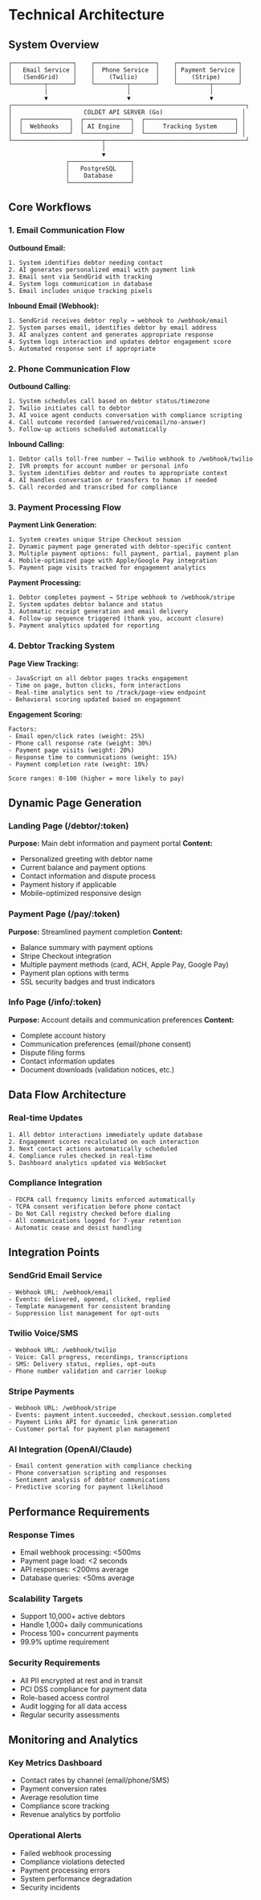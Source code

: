 # Technical Architecture

## System Overview

```
┌─────────────────┐    ┌─────────────────┐    ┌─────────────────┐
│   Email Service │    │  Phone Service  │    │ Payment Service │
│   (SendGrid)    │    │    (Twilio)     │    │    (Stripe)     │
└─────────┬───────┘    └─────────┬───────┘    └─────────┬───────┘
          │                      │                      │
          ▼                      ▼                      ▼
┌─────────────────────────────────────────────────────────────────┐
│                    COLDET API SERVER (Go)                      │
│  ┌─────────────┐  ┌─────────────┐  ┌─────────────────────────┐ │
│  │  Webhooks   │  │ AI Engine   │  │     Tracking System     │ │
│  └─────────────┘  └─────────────┘  └─────────────────────────┘ │
└─────────────────────────┬───────────────────────────────────────┘
                          │
                          ▼
                ┌─────────────────┐
                │   PostgreSQL    │
                │    Database     │
                └─────────────────┘
```

## Core Workflows

### 1. Email Communication Flow

**Outbound Email:**
```
1. System identifies debtor needing contact
2. AI generates personalized email with payment link
3. Email sent via SendGrid with tracking
4. System logs communication in database
5. Email includes unique tracking pixels
```

**Inbound Email (Webhook):**
```
1. SendGrid receives debtor reply → webhook to /webhook/email
2. System parses email, identifies debtor by email address
3. AI analyzes content and generates appropriate response
4. System logs interaction and updates debtor engagement score
5. Automated response sent if appropriate
```

### 2. Phone Communication Flow

**Outbound Calling:**
```
1. System schedules call based on debtor status/timezone
2. Twilio initiates call to debtor
3. AI voice agent conducts conversation with compliance scripting
4. Call outcome recorded (answered/voicemail/no-answer)
5. Follow-up actions scheduled automatically
```

**Inbound Calling:**
```
1. Debtor calls toll-free number → Twilio webhook to /webhook/twilio
2. IVR prompts for account number or personal info
3. System identifies debtor and routes to appropriate context
4. AI handles conversation or transfers to human if needed
5. Call recorded and transcribed for compliance
```

### 3. Payment Processing Flow

**Payment Link Generation:**
```
1. System creates unique Stripe Checkout session
2. Dynamic payment page generated with debtor-specific content
3. Multiple payment options: full payment, partial, payment plan
4. Mobile-optimized page with Apple/Google Pay integration
5. Payment page visits tracked for engagement analytics
```

**Payment Processing:**
```
1. Debtor completes payment → Stripe webhook to /webhook/stripe
2. System updates debtor balance and status
3. Automatic receipt generation and email delivery
4. Follow-up sequence triggered (thank you, account closure)
5. Payment analytics updated for reporting
```

### 4. Debtor Tracking System

**Page View Tracking:**
```
- JavaScript on all debtor pages tracks engagement
- Time on page, button clicks, form interactions
- Real-time analytics sent to /track/page-view endpoint
- Behavioral scoring updated based on engagement
```

**Engagement Scoring:**
```
Factors:
- Email open/click rates (weight: 25%)
- Phone call response rate (weight: 30%) 
- Payment page visits (weight: 20%)
- Response time to communications (weight: 15%)
- Payment completion rate (weight: 10%)

Score ranges: 0-100 (higher = more likely to pay)
```

## Dynamic Page Generation

### Landing Page (/debtor/:token)
**Purpose:** Main debt information and payment portal
**Content:**
- Personalized greeting with debtor name
- Current balance and payment options
- Contact information and dispute process
- Payment history if applicable
- Mobile-optimized responsive design

### Payment Page (/pay/:token)  
**Purpose:** Streamlined payment completion
**Content:**
- Balance summary with payment options
- Stripe Checkout integration
- Multiple payment methods (card, ACH, Apple Pay, Google Pay)
- Payment plan options with terms
- SSL security badges and trust indicators

### Info Page (/info/:token)
**Purpose:** Account details and communication preferences
**Content:**
- Complete account history
- Communication preferences (email/phone consent)
- Dispute filing forms
- Contact information updates
- Document downloads (validation notices, etc.)

## Data Flow Architecture

### Real-time Updates
```
1. All debtor interactions immediately update database
2. Engagement scores recalculated on each interaction
3. Next contact actions automatically scheduled
4. Compliance rules checked in real-time
5. Dashboard analytics updated via WebSocket
```

### Compliance Integration
```
- FDCPA call frequency limits enforced automatically
- TCPA consent verification before phone contact
- Do Not Call registry checked before dialing
- All communications logged for 7-year retention
- Automatic cease and desist handling
```

## Integration Points

### SendGrid Email Service
```
- Webhook URL: /webhook/email
- Events: delivered, opened, clicked, replied
- Template management for consistent branding
- Suppression list management for opt-outs
```

### Twilio Voice/SMS
```
- Webhook URL: /webhook/twilio  
- Voice: Call progress, recordings, transcriptions
- SMS: Delivery status, replies, opt-outs
- Phone number validation and carrier lookup
```

### Stripe Payments
```
- Webhook URL: /webhook/stripe
- Events: payment_intent.succeeded, checkout.session.completed
- Payment Links API for dynamic link generation
- Customer portal for payment plan management
```

### AI Integration (OpenAI/Claude)
```
- Email content generation with compliance checking
- Phone conversation scripting and responses
- Sentiment analysis of debtor communications
- Predictive scoring for payment likelihood
```

## Performance Requirements

### Response Times
- Email webhook processing: <500ms
- Payment page load: <2 seconds
- API responses: <200ms average
- Database queries: <50ms average

### Scalability Targets
- Support 10,000+ active debtors
- Handle 1,000+ daily communications  
- Process 100+ concurrent payments
- 99.9% uptime requirement

### Security Requirements
- All PII encrypted at rest and in transit
- PCI DSS compliance for payment data
- Role-based access control
- Audit logging for all data access
- Regular security assessments

## Monitoring and Analytics

### Key Metrics Dashboard
- Contact rates by channel (email/phone/SMS)
- Payment conversion rates
- Average resolution time
- Compliance score tracking
- Revenue analytics by portfolio

### Operational Alerts
- Failed webhook processing
- Compliance violations detected
- Payment processing errors
- System performance degradation
- Security incidents